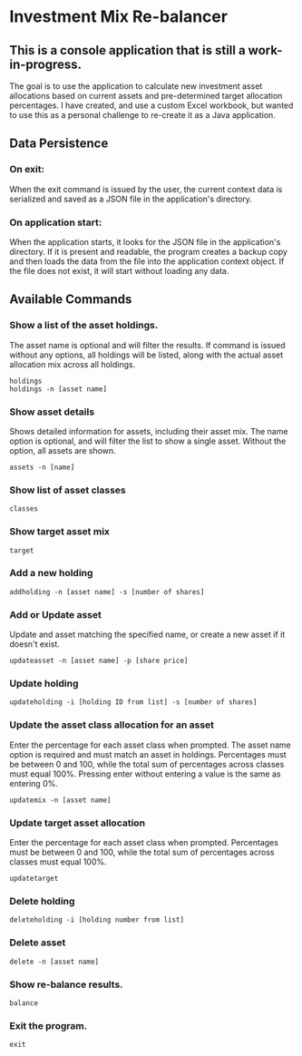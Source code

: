 # Investment Mix Re-balancer
## This is a console application that is still a work-in-progress.
The goal is to use the application to calculate new investment asset allocations based on current assets
and pre-determined target allocation percentages. I have created, and use a custom Excel workbook, but wanted 
to use this as a personal challenge to re-create it as a Java application.

## Data Persistence
### On exit:
When the exit command is issued by the user, the current context data is serialized and saved as a JSON file in the application's directory.

### On application start:
When the application starts, it looks for the JSON file in the application's directory. If it is present and readable, the program creates a backup copy and then loads the data from the file into the application context object. If the file does not exist, it will start without loading any data.

## Available Commands

### Show a list of the asset holdings.
The asset name is optional and will filter the results. If command is issued without any options, all holdings will 
be listed, along with the actual asset allocation mix across all holdings.
```
holdings
holdings -n [asset name]
```

### Show asset details
Shows detailed information for assets, including their asset mix. The name option is optional, and will filter the list to show a single asset. Without the option, all assets are shown.
```
assets -n [name]
```

### Show list of asset classes
```
classes
```

### Show target asset mix
```
target
```

### Add a new holding
```    
addholding -n [asset name] -s [number of shares]
```  


### Add or Update asset
Update and asset matching the specified name, or create a new asset if it doesn't exist.
```    
updateasset -n [asset name] -p [share price]
``` 

### Update holding
```    
updateholding -i [holding ID from list] -s [number of shares]
``` 

### Update the asset class allocation for an asset
Enter the percentage for each asset class when prompted. The asset name option is required and must match an asset in holdings. Percentages must be between 0 and 100, while the total sum of percentages across classes must equal 100%. Pressing enter without entering a value is the same as entering 0%.
```
updatemix -n [asset name]
```

### Update target asset allocation
Enter the percentage for each asset class when prompted. Percentages must be between 0 and 100, while the total sum of percentages across classes must equal 100%.
```
updatetarget
```

### Delete holding
```    
deleteholding -i [holding number from list]
```
   
### Delete asset
```    
delete -n [asset name]
```

### Show re-balance results.
```
balance
```    

### Exit the program.
```    
exit
```    